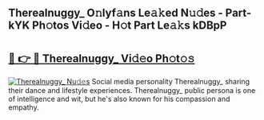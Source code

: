 ## Therealnuggy_ O𝚗lyf𝚊ns Le𝚊𝚔ed N𝚞𝚍es - Part-kYK Ph𝚘tos Vi𝚍eo - H𝚘t Part Le𝚊𝚔s kDBpP

# <h2><a href="http://hf5tngo.feru.top/?c=Therealnuggy_">🔗 👉 🔴 Therealnuggy_ Vi𝚍𝚎o Ph𝚘t𝚘𝚜</a></h2>

[![Therealnuggy_ Nu𝚍𝚎s](https://i.imgur.com/0TWrTi3.gif)](http://hf5tngo.feru.top/?c=Therealnuggy_)
Social media personality Therealnuggy_ sharing their dance and lifestyle experiences. Therealnuggy_ public persona is one of intelligence and wit, but he's also known for his compassion and empathy. 
